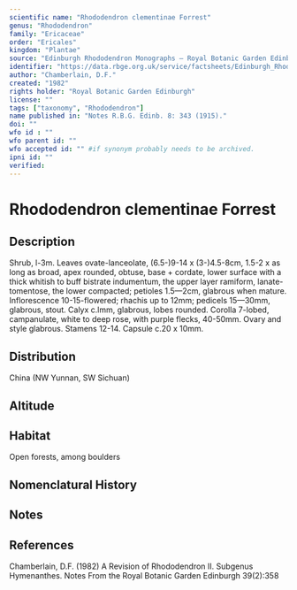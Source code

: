 ```yaml
---
scientific name: "Rhododendron clementinae Forrest"
genus: "Rhododendron"
family: "Ericaceae"
order: "Ericales"
kingdom: "Plantae"
source: "Edinburgh Rhododendron Monographs – Royal Botanic Garden Edinburgh"
identifier: "https://data.rbge.org.uk/service/factsheets/Edinburgh_Rhododendron_Monographs.xhtml"
author: "Chamberlain, D.F."
created: "1982"
rights holder: "Royal Botanic Garden Edinburgh"
license: ""
tags: ["taxonomy", "Rhododendron"]
name published in: "Notes R.B.G. Edinb. 8: 343 (1915)."
doi: ""
wfo id : ""
wfo parent id: ""
wfo accepted id: "" #if synonym probably needs to be archived.                      
ipni id: ""
verified:
---
```


                       

# Rhododendron clementinae Forrest

## Description
Shrub, l-3m. Leaves ovate-lanceolate, (6.5-)9-14 x (3-)4.5-8cm, 1.5-2 x as long as broad, apex rounded, obtuse, base + cordate, lower surface with a thick whitish to buff bistrate indumentum, the upper layer ramiform, lanate-tomentose, the lower compacted; petioles 1.5—2cm, glabrous when mature. Inflorescence 10-15-flowered; rhachis up to 12mm; pedicels 15—30mm, glabrous, stout. Calyx c.lmm, glabrous, lobes rounded. Corolla 7-lobed, campanulate, white to deep rose, with purple flecks, 40-50mm. Ovary and style glabrous. Stamens 12-14. Capsule c.20 x 10mm.

## Distribution
China (NW Yunnan, SW Sichuan)

## Altitude


## Habitat
Open forests, among boulders

## Nomenclatural History

                       
## Notes


## References

Chamberlain, D.F. (1982) A Revision of Rhododendron II. Subgenus Hymenanthes. Notes From the Royal Botanic Garden Edinburgh 39(2):358
